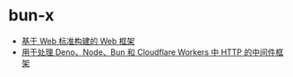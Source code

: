 # bun-x

- [基于 Web 标准构建的 Web 框架](https://github.com/honojs/hono)
- [用于处理 Deno、Node、Bun 和 Cloudflare Workers 中 HTTP 的中间件框架](https://github.com/oakserver/oak)

